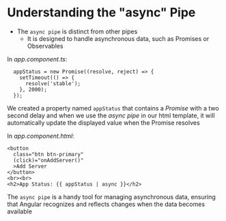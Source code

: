 # Understanding the "async" Pipe

- The `async pipe` is distinct from other pipes
  - It is designed to handle asynchronous data, such as Promises or Observables

In _app.component.ts_:

```
  appStatus = new Promise((resolve, reject) => {
    setTimeout(() => {
      resolve('stable');
    }, 2000);
  });
```

We created a property named `appStatus` that contains a _Promise_ with a two second delay and when we use the _async pipe_ in our html template, it will automatically update the displayed value when the Promise resolves

In _app.component.html_:

```
<button
  class="btn btn-primary"
  (click)="onAddServer()"
  >Add Server
</button>
<br><br>
<h2>App Status: {{ appStatus | async }}</h2>
```

The `async pipe` is a handy tool for managing asynchronous data, ensuring that Angular recognizes and reflects changes when the data becomes available
